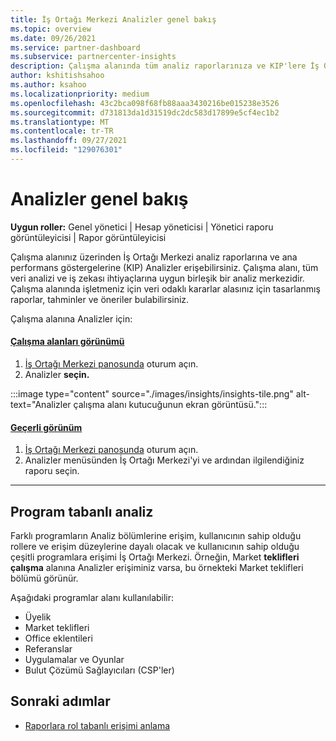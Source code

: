 ```yaml
---
title: İş Ortağı Merkezi Analizler genel bakış
ms.topic: overview
ms.date: 09/26/2021
ms.service: partner-dashboard
ms.subservice: partnercenter-insights
description: Çalışma alanında tüm analiz raporlarınıza ve KIP'lere İş Ortağı Merkezi Analizler edinin.
author: kshitishsahoo
ms.author: ksahoo
ms.localizationpriority: medium
ms.openlocfilehash: 43c2bca098f68fb88aaa3430216be015238e3526
ms.sourcegitcommit: d731813da1d31519dc2dc583d17899e5cf4ec1b2
ms.translationtype: MT
ms.contentlocale: tr-TR
ms.lasthandoff: 09/27/2021
ms.locfileid: "129076301"
---
```

# <a name="insights-overview"></a>Analizler genel bakış

**Uygun roller:** Genel yönetici | Hesap yöneticisi | Yönetici raporu görüntüleyicisi | Rapor görüntüleyicisi

Çalışma alanınız üzerinden İş Ortağı Merkezi analiz raporlarına ve ana performans göstergelerine (KIP) Analizler erişebilirsiniz. Çalışma alanı, tüm veri analizi ve iş zekası ihtiyaçlarına uygun birleşik bir analiz merkezidir. Çalışma alanında işletmeniz için veri odaklı kararlar alasınız için tasarlanmış raporlar, tahminler ve öneriler bulabilirsiniz.

Çalışma alanına Analizler için:

#### <a name="workspaces-view"></a>[Çalışma alanları görünümü](#tab/workspaces-view)

1. [İş Ortağı Merkezi panosunda](https://partner.microsoft.com/dashboard) oturum açın.
2. Analizler **seçin.**

:::image type="content" source="./images/insights/insights-tile.png" alt-text="Analizler çalışma alanı kutucuğunun ekran görüntüsü.":::

#### <a name="current-view"></a>[Geçerli görünüm](#tab/current-view)

1. [İş Ortağı Merkezi panosunda](https://partner.microsoft.com/dashboard) oturum açın.
2. Analizler  menüsünden İş Ortağı Merkezi'yi ve ardından ilgilendiğiniz raporu seçin.

* * *

## <a name="program-based-analytics"></a>Program tabanlı analiz
Farklı programların Analiz bölümlerine erişim, kullanıcının sahip olduğu rollere ve erişim düzeylerine dayalı olacak ve kullanıcının sahip olduğu çeşitli programlara erişimi İş Ortağı Merkezi. Örneğin, Market **teklifleri çalışma** alanına Analizler erişiminiz varsa, bu örnekteki Market teklifleri bölümü görünür.

Aşağıdaki programlar alanı kullanılabilir:

- Üyelik
- Market teklifleri
- Office eklentileri
- Referanslar
- Uygulamalar ve Oyunlar
- Bulut Çözümü Sağlayıcıları (CSP'ler)

## <a name="next-steps"></a>Sonraki adımlar

- [Raporlara rol tabanlı erişimi anlama](./insights-roles.md)